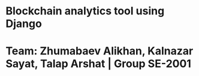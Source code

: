 # Blockchain analytics tool using Django
# Team: Zhumabaev Alikhan, Kalnazar Sayat, Talap Arshat | Group SE-2001
